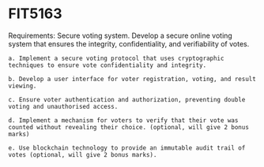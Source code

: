 # FIT5163
Requirements:
    Secure voting system. 
    Develop a secure online voting system that ensures the integrity, confidentiality, and verifiability of votes. 

    a. Implement a secure voting protocol that uses cryptographic techniques to ensure vote confidentiality and integrity. 

    b. Develop a user interface for voter registration, voting, and result viewing. 

    c. Ensure voter authentication and authorization, preventing double voting and unauthorised access. 

    d. Implement a mechanism for voters to verify that their vote was counted without revealing their choice. (optional, will give 2 bonus marks) 

    e. Use blockchain technology to provide an immutable audit trail of votes (optional, will give 2 bonus marks). 
